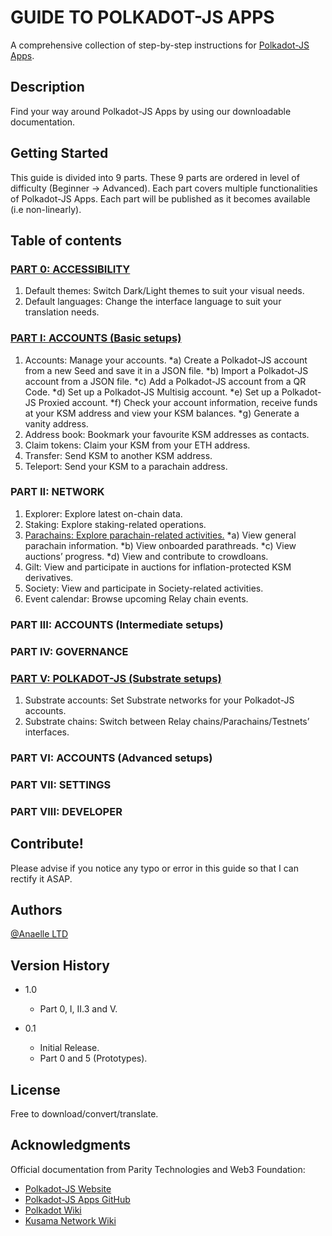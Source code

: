 # GUIDE TO POLKADOT-JS APPS

A comprehensive collection of step-by-step instructions for [Polkadot-JS Apps](https://polkadot.js.org/apps/#/accounts).

## Description

Find your way around Polkadot-JS Apps by using our downloadable documentation.

## Getting Started
This guide is divided into 9 parts.
These 9 parts are ordered in level of difficulty (Beginner -> Advanced).
Each part covers multiple functionalities of Polkadot-JS Apps.
Each part will be published as it becomes available (i.e non-linearly).

## Table of contents

### [PART 0: ACCESSIBILITY](https://github.com/anaelleltd/polkadotjs-apps-guide/blob/main/0.Accessibility.pdf)
1.	Default themes: Switch Dark/Light themes to suit your visual needs.
2.	Default languages: Change the interface language to suit your translation needs.

### [PART I: ACCOUNTS (Basic setups)](https://github.com/anaelleltd/polkadotjs-apps-guide/blob/main/1.Accounts%20(Basic).pdf)
1.	Accounts: Manage your accounts.
	*a) Create a Polkadot-JS account from a new Seed and save it in a JSON file.
	*b)	Import a Polkadot-JS account from a JSON file.
	*c)	Add a Polkadot-JS account from a QR Code.
	*d)	Set up a Polkadot-JS Multisig account.
	*e)	Set up a Polkadot-JS Proxied account.
	*f)	Check your account information, receive funds at your KSM address and view your KSM balances.
	*g)	Generate a vanity address.
2.	Address book: Bookmark your favourite KSM addresses as contacts.
3.	Claim tokens: Claim your KSM from your ETH address.
4.	Transfer: Send KSM to another KSM address.
5.	Teleport: Send your KSM to a parachain address.


### PART II: NETWORK
1.	Explorer: Explore latest on-chain data.
2.	Staking: Explore staking-related operations.
3.	[Parachains: Explore parachain-related activities.](https://github.com/anaelleltd/polkadotjs-apps-guide/blob/main/2.3.Network.pdf) 
	*a)	View general parachain information.
	*b)	View onboarded parathreads.
	*c)	View auctions’ progress.
	*d)	View and contribute to crowdloans.
4.	Gilt: View and participate in auctions for inflation-protected KSM derivatives. 
5.	Society: View and participate in Society-related activities.
6.	Event calendar: Browse upcoming Relay chain events.


### PART III: ACCOUNTS (Intermediate setups)

### PART IV: GOVERNANCE

### [PART V: POLKADOT-JS (Substrate setups)](https://github.com/anaelleltd/polkadotjs-apps-guide/blob/main/5.PolkadotJS%20(Substrate).pdf)
1.	Substrate accounts: Set Substrate networks for your Polkadot-JS accounts. 
2.	Substrate chains: Switch between Relay chains/Parachains/Testnets’ interfaces.

### PART VI: ACCOUNTS (Advanced setups)

### PART VII: SETTINGS

### PART VIII: DEVELOPER

## Contribute!

Please advise if you notice any typo or error in this guide so that I can rectify it ASAP.

## Authors

[@Anaelle LTD](https://t.me/AnaelleLTD)

## Version History

* 1.0
    * Part 0, I, II.3 and V.

* 0.1
    * Initial Release.
    * Part 0 and 5 (Prototypes).

## License

Free to download/convert/translate.

## Acknowledgments

Official documentation from Parity Technologies and Web3 Foundation:
* [Polkadot-JS Website](https://polkadot.js.org/docs/ )
* [Polkadot-JS Apps GitHub](https://github.com/polkadot-js/apps)
* [Polkadot Wiki](https://wiki.polkadot.network/)
* [Kusama Network Wiki](https://guide.kusama.network/docs/contributing/)
